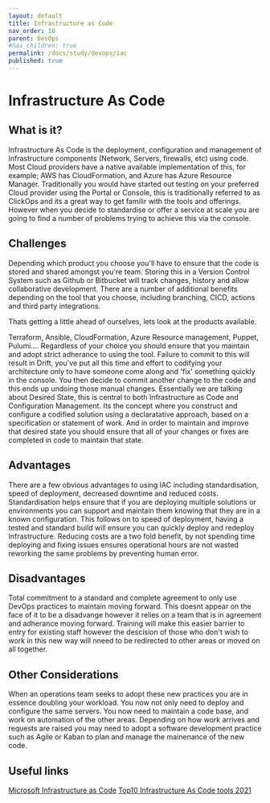 ```yaml
---
layout: default
title: Infrastructure as Code
nav_order: 10
parent: DevOps
#has_children: true
permalink: /docs/study/devops/iac
published: true
---
```


# Infrastructure As Code

## What is it?

Infrastructure As Code is the deployment, configuration and management of Infrastructure components (Network, Servers, firewalls, etc) using code. 
Most Cloud providers have a native available implementation of this, for example; AWS has CloudFormation, and Azure has Azure Resource Manager. 
Traditionally you would have started out testing on your preferred Cloud provider using the Portal or Console, this is traditionally referred to as ClickOps and its a great way to get familir with the tools and offerings. However when you decide to standardise or offer a service at scale you are going to find a number of problems trying to achieve this via the console.

## Challenges

Depending which product you choose you'll have to ensure that the code is stored and shared amongst you're team. Storing this in a Version Control System such as Github or Bitbucket will track changes, history and allow collaborative development. There are a number of additional benefits depending on the tool that you choose, including branching, CICD, actions and third party integrations.

Thats getting a little ahead of ourselves, lets look at the products available.

Terraform, Ansible, CloudFormation, Azure Resource management, Puppet, Pulumi....
Regardless of your choice you should ensure that you maintain and adopt strict adherance to using the tool. Failure to commit to this will result in Drift, you've put all this time and effort to codifying your architecture only to have someone come along and 'fix' something quickly in the console. You then decide to commit another change to the code and this ends up undoing those manual changes.
Essentially we are talking about Desired State, this is central to both Infrastructure as Code and Configuration Management. Its the concept where you construct and configure a codified solution using a declaratative approach, based on a specification or statement of work. And in order to maintain and improve that desired state you should ensure that all of your changes or fixes are completed in code to maintain that state.

## Advantages

There are a few obvious advantages to using IAC including standardisation, speed of deployment, decreased downtime and reduced costs. Standardisation helps ensure that if you are deploying multiple solutions or environments you can support and maintain them knowing that they are in a known configuration. This follows on to speed of deployment, having a tested and standard build will ensure you can quickly deploy and redeploy Infrastructure.
Reducing costs are a two fold benefit, by not spending time deploying and fixing issues ensures operational hours are not wasted reworking the same problems by preventing human error.

## Disadvantages

Total commitment to a standard and complete agreement to only use DevOps practices to maintain moving forward. This doesnt appear on the face of it to be a disadvange however it relies on a team that is in agreement and adherance moving forward. Training will make this easier barrier to entry for existing staff however the descision of those who don't wish to work in this new way will nneed to be redirected to other areas or moved on all together.

## Other Considerations

When an operations team seeks to adopt these new practices you are in essence doubling your workload. You now not only need to deploy and configure the same servers. You now need to maintain a code base, and work on automation of the other areas.
Depending on how work arrives and requests are raised you may need to adopt a software development practice such as Agile or Kaban to plan and manage the mainenance of the new code.

## Useful links

[Microsoft Infrastructure as Code](https://docs.microsoft.com/en-us/dotnet/architecture/cloud-native/infrastructure-as-code)
[Top10 Infrastructure As Code tools 2021](https://docs.microsoft.com/en-us/dotnet/architecture/cloud-native/infrastructure-as-code)